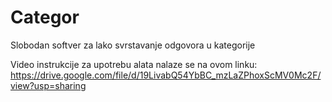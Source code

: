 # Categor
Slobodan softver za lako svrstavanje odgovora u kategorije

Video instrukcije za upotrebu alata nalaze se na ovom linku: https://drive.google.com/file/d/19LivabQ54YbBC_mzLaZPhoxScMV0Mc2F/view?usp=sharing 
 
